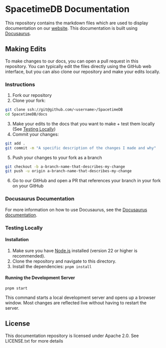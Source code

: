 # SpacetimeDB Documentation

This repository contains the markdown files which are used to display
documentation on our [website](https://spacetimedb.com/docs).
This documentation is built using [Docusaurus](https://docusaurus.io/).

## Making Edits

To make changes to our docs, you can open a pull request in this repository.
You can typically edit the files directly using the GitHub web interface, but
you can also clone our repository and make your edits locally.

### Instructions

1. Fork our repository
2. Clone your fork:

```bash
git clone ssh://git@github.com/<username>/SpacetimeDB
cd SpacetimeDB/docs
```

3. Make your edits to the docs that you want to make + test them locally (See [Testing Locally](#testing-locally))
4. Commit your changes:

```bash
git add .
git commit -m "A specific description of the changes I made and why"
```

5. Push your changes to your fork as a branch

```bash
git checkout -b a-branch-name-that-describes-my-change
git push -u origin a-branch-name-that-describes-my-change
```

6. Go to our GitHub and open a PR that references your branch in your fork on
   your GitHub

### Docusaurus Documentation

For more information on how to use Docusaurus, see the
[Docusaurus documentation](https://docusaurus.io/docs).

### Testing Locally

#### Installation

1. Make sure you have [Node.js](https://nodejs.org/) installed
   (version 22 or higher is recommended).
2. Clone the repository and navigate to this directory.
3. Install the dependencies: `pnpm install`

#### Running the Development Server

```
pnpm start
```

This command starts a local development server and opens up a browser window.
Most changes are reflected live without having to restart the server.

## License

This documentation repository is licensed under Apache 2.0.
See LICENSE.txt for more details
